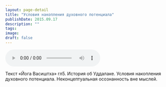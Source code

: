 ```yaml
---
layout: page-detail
title: "Условия накопления духовного потенциала"
publishDate: 2015.09.17
description: ""
tags:
image:
draft: false
---
```


<audio title="2015.09.17 - Условия накопления духовного потенциала.mp3" src="/upload/iblock/10f/10fd588db0e7ae1c049ca8f53c525a69.mp3" controls=""></audio>

 Текст «Йога Васиштха» гл5\. История об Уддалаке. Условия накопления духовного потенциала. Неконцептуальная осознанность вне мыслей. 

  

